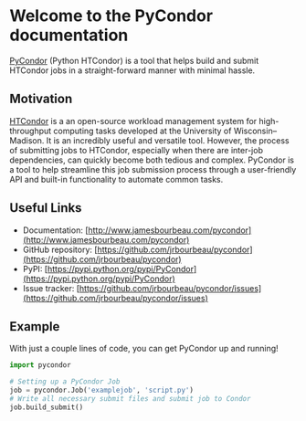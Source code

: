 # Welcome to the PyCondor documentation

[PyCondor](https://github.com/jrbourbeau/pycondor) (Python HTCondor) is a tool that helps build and submit HTCondor jobs in a straight-forward manner with minimal hassle.

## Motivation

[HTCondor](https://research.cs.wisc.edu/htcondor/) is a an open-source workload management system for high-throughput computing tasks developed at the University of Wisconsin–Madison. It is an incredibly useful and versatile tool. However, the process of submitting jobs to HTCondor, especially when there are inter-job dependencies, can quickly become both tedious and complex. PyCondor is a tool to help streamline this job submission process through a user-friendly API and built-in functionality to automate common tasks.

## Useful Links

* Documentation: [http://www.jamesbourbeau.com/pycondor](http://www.jamesbourbeau.com/pycondor)
* GitHub repository: [https://github.com/jrbourbeau/pycondor](https://github.com/jrbourbeau/pycondor)
* PyPI: [https://pypi.python.org/pypi/PyCondor](https://pypi.python.org/pypi/PyCondor)
* Issue tracker: [https://github.com/jrbourbeau/pycondor/issues](https://github.com/jrbourbeau/pycondor/issues)


## Example

With just a couple lines of code, you can get PyCondor up and running!

```python
import pycondor

# Setting up a PyCondor Job
job = pycondor.Job('examplejob', 'script.py')
# Write all necessary submit files and submit job to Condor
job.build_submit()
```
